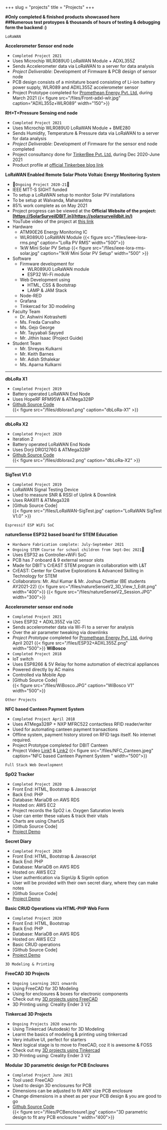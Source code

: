 +++ 
slug = "projects"
title = "Projects"
+++
 

**#Only completed & finished products showcased here**  
**##Numerous test protoypes & thousands of hours of testing & debugging form the backend :)**

```
LoRaWAN
```

**Accelerometer Sensor end node**

- `Completed Project 2021`
- Uses Microchip WLR089U0 LoRaWAN Module + ADXL355Z
- Sends Accelerometer data via LoRaWAN to a server for data analysis
- _Project Deliverable_: Development of Firmware & PCB design of sensor node
- PCB design consists of a minitature board consisting of Li-ion battery power supply, WLR089 and ADXL355Z accelerometer sensor
- Project Prototype completed for [Promethean Energy Pvt. Ltd.](https://www.prometheanenergy.com/) during March 2021
{{< figure src="/files/Front-adxl-wlr.jpg" caption="ADXL355z+WLR089" width="150">}}

**RH+T+Pressure Sensing end node**

- `Completed Project 2021`
- Uses Microchip WLR089U0 LoRaWAN Module + BME280
- Sends Humidity, Temperature & Pressure data via LoRaWAN to a server for data analysis
- _Project Deliverable_: Development of Firmware for the sensor end node completed
- Project consultancy done for [TinkerBee Pvt. Ltd.](https://www.tinkerbee.in/) during Dec 2020-June 2021
- Product profile at [official Tinkerbee blog link](https://tinkerbee.in/blog/2021/09/20/weatherbee-v7/)

**LoRaWAN Enabled Remote Solar Photo Voltaic Energy Monitoring System**

- 🤩`Ongoing Project 2020-21`🤩
- IEEE MTT-S SIGHT funded
- To setup a LoRaWAN setup to monitor Solar PV installations
- To be setup at Walvanda, Maharashtra
- 85% work complete as on May 2021
- Project progress can be viewed at the **Official Website of the project: [https://SolarSurveilDBIT.in](https://solarsurveildbit.in/)**
- YouTube video of the project at [this link](https://www.youtube.com/watch?v=FI_uH7AuqU8)
- Hardware
  - ATM90E26 Energy Monitoring IC
  - WLR089U0 LoRaWAN Module
    {{< figure src="/files/ieee-lora-rms.png" caption="LoRa PV RMS" width="500">}}
  - 1kW Mini Solar PV Setup
    {{< figure src="/files/ieee-lora-rms-solar.jpg" caption="1kW Mini Solar PV Setup" width="500" >}}
- Software
  - Firmware development for
    - WLR089U0 LoRaWAN module
    - ESP32 Wi-Fi module
  - Web Development using
    - HTML, CSS & Bootstrap
    - LAMP & JAM Stack
  - Node-RED
  - Grafana
  - Tinkercad for 3D modeling
- Faculty Team
  - Dr. Ashwini Kotrashetti
  - Ms. Freda Carvalho
  - Ms. Gejo George
  - Mr. Tayyabali Sayyed
  - Mr. Jithin Isaac (Project Guide)
- Student Team
  - Mr. Shreyas Kulkarni
  - Mr. Keith Barnes
  - Mr. Adish Sthalekar
  - Ms. Aparna Kulkarni

---

**dbLoRa X1**

- `Completed Project 2019`
- Battery operated LoRaWAN End Node
- Uses HopeRF RFM95W & ATMega328P
- [Github Source Code](https://github.com/jithinsisaac/dbLoRa-X1)  
  {{< figure src="/files/dblorax1.png" caption="dbLoRa-X1" >}}

---

**dbLoRa X2**

- `Completed Project 2020`
- Iteration 2
- Battery operated LoRaWAN End Node
- Uses Dorji DRG1276G & ATMega328P
- [Github Source Code](https://github.com/jithinsisaac/dbLoRa-X2)  
  {{< figure src="/files/dblorax2.png" caption="dbLoRa-X2" >}}

---

**SigTest V1.0**

- `Completed Project 2019`
- LoRaWAN Signal Testing Device
- Used to measure SNR & RSSI of Uplink & Downlink
- Uses RAK811 & ATMega328
- [Github Source Code]  
  {{< figure src="/files/LoRaWAN-SigTest.jpg" caption="LoRaWAN SigTest V1.0" >}}

```
Espressif ESP WiFi SoC
```

**natureSense ESP32 based board for STEM Education**
- `Hardware Fabrication complete: July-September 2021`
- `Ongoing STEM Course for school children from Sept-Dec 2021`🤩
- Uses ESP32 as Controller+WiFi SoC
- PCB has 7 onboard & 9 external sensor slots
- Made for DBIT's CrEAST STEM program in collaboration with L&T
- CrEAST: Center for Creative Explorations & Advanced Skilling in Technology for STEM
- Collaborators: Mr. Atul Kumar & Mr. Joshua Chettiar (BE students AY2021-22)
  {{< figure src="/files/natureSenseV2_3D_View_1_Edit.png" width="400">}}
  {{< figure src="/files/natureSenseV2_Session.JPG" width="300">}}

**Accelerometer sensor end node**

- `Completed Project 2021`
- Uses ESP32 + ADXL355Z via I2C
- Sends accelerometer data via Wi-Fi to a server for analysis
- Over the air parameter tweaking via downlinks
- _Project Prototype_ completed for [Promethean Energy Pvt. Ltd.](https://www.prometheanenergy.com/) during April 2021
  {{< figure src="/files/ESP32+ADXL355Z.png" width="500">}}
  **WiBosco**
- `Completed Project 2018`
- IoT switch
- Uses ESP8266 & 5V Relay for home automation of electrical appliances
- Powered directly by AC mains
- Controlled via Mobile App
- [Github Source Code]  
  {{< figure src="/files/WiBosco.JPG" caption="WiBosco V1" width="500">}}

```
Other Projects
```

**NFC based Canteen Payment System**

- `Completed Project April 2018`
- Uses ATMega328P + NXP MFRC522 contactless RFID reader/writer
- Used for automating canteen payment transactions
- Offline system, payment history stored on RFID tags itself. No internet required.
- Project Prototype completed for DBIT Canteen
- Project Video [Link1](https://drive.google.com/file/d/12bqPlo9YtEdXsXAPfipx1ijvTue2Nib1/view?usp=sharing) & [Link2](https://drive.google.com/file/d/1GCRmpkeotnqNpKEGeoUjtMOHlEQONF4j/view?usp=sharing)
  {{< figure src="/files/NFC_Canteen.jpeg" caption="NFC based Canteen Payment System " width="500">}}

```
Full Stack Web Development
```

**SpO2 Tracker**

- `Completed Project 2020`
- Front End: HTML, Bootstrap & Javascript
- Back End: PHP
- Database: MariaDB on AWS RDS
- Hosted on: AWS EC2
- Project records the SpO2 i.e. Oxygen Saturation levels
- User can enter these values & track their vitals
- Charts are using ChartJS
- [Github Source Code]
- [Project Demo](https://www.dblabs.in/projects/fullstack/7-mysql/9SpO2tracker.php)

**Secret Diary**

- `Completed Project 2020`
- Front End: HTML, Bootstrap & Javascript
- Back End: PHP
- Database: MariaDB on AWS RDS
- Hosted on: AWS EC2
- User authentication via SignUp & SignIn option
- User will be provided with their own secret diary, where they can make notes
- [Github Source Code]
- [Project Demo](https://dblabs.in/projects/fullstack/7-mysql/8SecretDiary-SignupLoginPage.php)

**Basic CRUD Operations via HTML-PHP Web Form**

- `Completed Project 2020`
- Front End: HTML, Bootstrap
- Back End: PHP
- Database: MariaDB on AWS RDS
- Hosted on: AWS EC2
- Basic CRUD operations
- [Github Source Code]
- [Project Demo](https://dblabs.in/projects/fullstack/11-html-form/php/index.html)

```
3D Modeling & Printing
```

**FreeCAD 3D Projects**

- `Ongoing Learning 2021 onwards`
- Using FreeCAD for 3D Modeling
- Using for enclosures & boxes for electronic components
- Check out my [3D projects using FreeCAD](https://github.com/jithinsisaac/FreeCAD-3D-projects)
- 3D Printing using: Creality Ender 3 V2

**Tinkercad 3D Projects**

- `Ongoing Projects 2020 onwards`
- Using Tinkercad (Autodesk) for 3D Modeling
- Learnt the basics of modeling & printing using tinkercad
- Very intuitive UI, perfect for starters
- Next logical stage is to move to FreeCAD, coz it is awesome & FOSS
- Check out my [3D projects using Tinkercad](https://github.com/jithinsisaac/Tinkercad-3D-projects)
- 3D Printing using: Creality Ender 3 V2

**Modular 3D parametric design for PCB Encloures**

- `Completed Project June 2021`
- Tool used: FreeCAD
- Used to design 3D enclosures for PCB
- Dimensions can be adjusted to fit ANY size PCB enclosure
- Change dimensions in a sheet as per your PCB design & you are good to go
- [Github Source Code](https://github.com/jithinsisaac/FreeCAD-3D-projects/tree/main/3-PCB-Enclosure-Parametric_Modified)  
  {{< figure src="/files/PCBenclosure1.jpg" caption="3D parametric design to fit any PCB enclosure " width="400">}}

---
